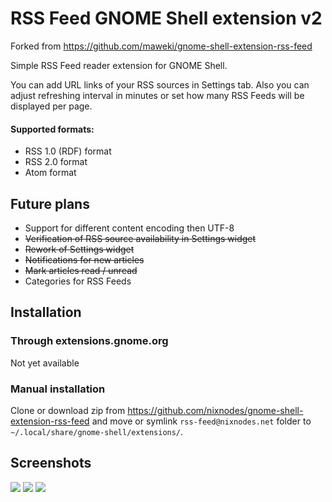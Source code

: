 # RSS Feed GNOME Shell extension v2

Forked from https://github.com/maweki/gnome-shell-extension-rss-feed

Simple RSS Feed reader extension for GNOME Shell.

You can add URL links of your RSS sources in Settings tab. Also you can adjust refreshing interval in minutes or set how many RSS Feeds will be displayed per page.

#### Supported formats:

* RSS 1.0 (RDF) format
* RSS 2.0 format
* Atom format

## Future plans

* Support for different content encoding then UTF-8
* ~~Verification of RSS source availability in Settings widget~~
* ~~Rework of Settings widget~~
* ~~Notifications for new articles~~
* ~~Mark articles read / unread~~
* Categories for RSS Feeds

## Installation

### Through extensions.gnome.org

Not yet available

### Manual installation

Clone or download zip from https://github.com/nixnodes/gnome-shell-extension-rss-feed and move or symlink `rss-feed@nixnodes.net` folder to `~/.local/share/gnome-shell/extensions/`. 

## Screenshots

![](http://i.imgur.com/JUUwRU2.png)
![](https://i.imgur.com/NPsPt3C.png)
![](http://i.imgur.com/ZunKk5b.png)
